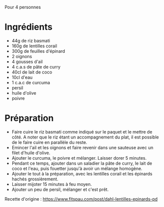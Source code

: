 Pour 4 personnes

# Ingrédients
- 44g de riz basmati
- 160g de lentilles corail
- 300g de feuilles d'épinard
- 2 oignons
- 4 gousses d'ail
- 4 c.a.s de pâte de curry
- 40cl de lait de coco
- 10cl d'eau
- 1 c.a.c de curcuma
- persil
- huile d'olive
- poivre

# Préparation

- Faire cuire le riz basmati comme indiqué sur le paquet et le mettre de côté. A noter que le riz étant un accompagnement du plat, il est possible de le faire cuire en parallèle du reste.
- Emincer l'ail et les oignons et faire revenir dans une sauteuse avec un filet d'huile d'olive.
- Ajouter le curcuma, le poivre et mélanger. Laisser dorer 5 minutes.
- Pendant ce temps, ajouter dans un saladier la pâte de curry, le lait de coco et l'eau, puis fouetter jusqu'à avoir un mélange homogène.
- Ajouter le tout à la préparation, avec les lentilles corail et les épinards hachés grossièrement.
- Laisser mijoter 15 minutes à feu moyen.
- Ajouter un peu de persil, mélanger et c'est prêt.

Recette d'origine : https://www.fitspau.com/post/dahl-lentilles-epinards-pd
